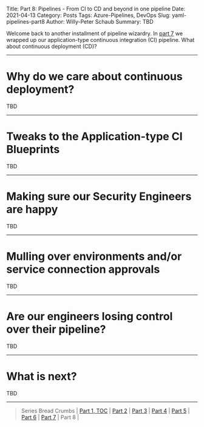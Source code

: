 Title: Part 8: Pipelines - From CI to CD and beyond in one pipeline
Date: 2021-04-13
Category: Posts
Tags: Azure-Pipelines, DevOps
Slug: yaml-pipelines-part8
Author: Willy-Peter Schaub
Summary: TBD

Welcome back to another installment of pipeline wizardry. In [part 7](/yaml-pipelines-part7.html) we wrapped up our application-type continuous integration (CI) pipeline. What about continuous deployment (CD)?

---

# Why do we care about continuous deployment?

TBD

---

# Tweaks to the Application-type CI Blueprints

TBD

---

# Making sure our Security Engineers are happy

TBD

---

# Mulling over environments and/or service connection approvals

TBD

---

# Are our engineers losing control over their pipeline?

TBD

---

# What is next?

TBD

---

> Series Bread Crumbs | [Part 1, TOC](/why-pipelines-part1.html) | [Part 2](/yaml-pipelines-part2.html) | [Part 3](/yaml-pipelines-part3.html) | [Part 4](/yaml-pipelines-part4.html) | [Part 5](/yaml-pipelines-part5.html) | [Part 6](/yaml-pipelines-part6.html) | [Part 7](/yaml-pipelines-part7.html) | Part 8 |  

